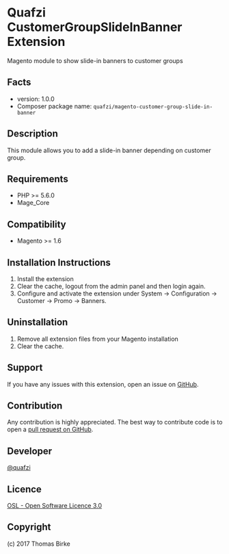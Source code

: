 Quafzi CustomerGroupSlideInBanner Extension
===========================================

Magento module to show slide-in banners to customer groups

Facts
-----
- version: 1.0.0
- Composer package name: `quafzi/magento-customer-group-slide-in-banner`

Description
-----------
This module allows you to add a slide-in banner depending on customer group.

Requirements
------------
- PHP >= 5.6.0
- Mage_Core

Compatibility
-------------
- Magento >= 1.6

Installation Instructions
-------------------------
1. Install the extension
2. Clear the cache, logout from the admin panel and then login again.
3. Configure and activate the extension under System → Configuration → Customer
   → Promo → Banners.

Uninstallation
--------------
1. Remove all extension files from your Magento installation
2. Clear the cache.

Support
-------
If you have any issues with this extension, open an issue on [GitHub](https://github.com/quafzi/magento-customer-group-slide-in-banner/issues).

Contribution
------------
Any contribution is highly appreciated. The best way to contribute code is to open a [pull request on GitHub](https://help.github.com/articles/using-pull-requests).

Developer
---------

[@quafzi](https://twitter.com/quafzi)

Licence
-------
[OSL - Open Software Licence 3.0](http://opensource.org/licenses/osl-3.0.php)

Copyright
---------
(c) 2017 Thomas Birke
